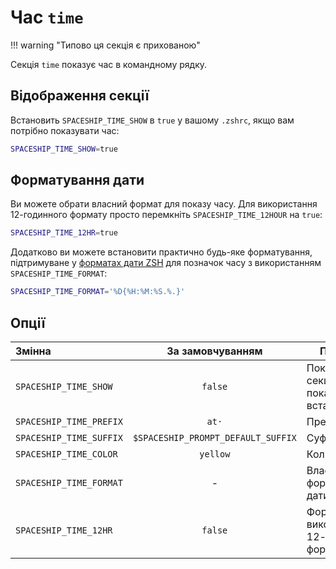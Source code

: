 # Час `time`

!!! warning "Типово ця секція є прихованою"

Секція `time` показує час в командному рядку.

## Відображення секції

Встановить `SPACESHIP_TIME_SHOW` в `true` у вашому `.zshrc`, якщо вам потрібно показувати час:

```zsh title=".zshrc"
SPACESHIP_TIME_SHOW=true
```

## Форматування дати

Ви можете обрати власний формат для показу часу. Для використання 12-годинного формату просто перемкніть `SPACESHIP_TIME_12HOUR` на `true`:

```zsh title=".zshrc"
SPACESHIP_TIME_12HR=true
```

Додатково ви можете встановити практично будь-яке форматування, підтримуване у [форматах дати ZSH](http://zsh.sourceforge.net/Doc/Release/Prompt-Expansion.html#Date-and-time) для позначок часу з використанням `SPACESHIP_TIME_FORMAT`:

```zsh title=".zshrc"
SPACESHIP_TIME_FORMAT='%D{%H:%M:%S.%.}'
```

## Опції

| Змінна                  |          За замовчуванням          | Пояснення                                              |
|:----------------------- |:----------------------------------:| ------------------------------------------------------ |
| `SPACESHIP_TIME_SHOW`   |              `false`               | Показувати секцію (для показу встановіть `true`)       |
| `SPACESHIP_TIME_PREFIX` |               `at·`                | Префікс секції                                         |
| `SPACESHIP_TIME_SUFFIX` | `$SPACESHIP_PROMPT_DEFAULT_SUFFIX` | Суфікс секції                                          |
| `SPACESHIP_TIME_COLOR`  |              `yellow`              | Колір секції                                           |
| `SPACESHIP_TIME_FORMAT` |                 -                  | Власне форматування дати                               |
| `SPACESHIP_TIME_12HR`   |              `false`               | Формат часу, використовуючи 12-годинний формат (am/pm) |
